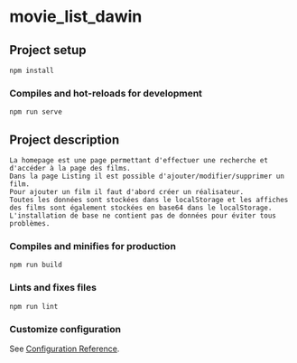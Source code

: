 # movie_list_dawin

## Project setup
```
npm install
```
### Compiles and hot-reloads for development
```
npm run serve
```
## Project description
```
La homepage est une page permettant d'effectuer une recherche et d'accéder à la page des films.
Dans la page Listing il est possible d'ajouter/modifier/supprimer un film.
Pour ajouter un film il faut d'abord créer un réalisateur.
Toutes les données sont stockées dans le localStorage et les affiches des films sont également stockées en base64 dans le localStorage.
L'installation de base ne contient pas de données pour éviter tous problèmes.
```
### Compiles and minifies for production
```
npm run build
```

### Lints and fixes files
```
npm run lint
```

### Customize configuration
See [Configuration Reference](https://cli.vuejs.org/config/).
